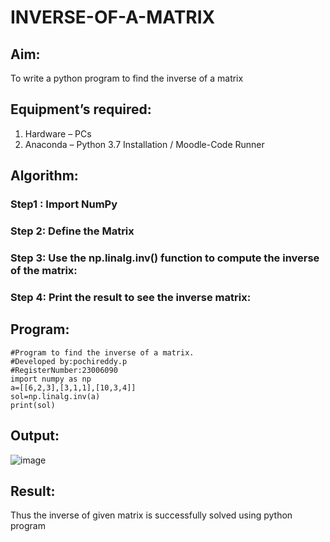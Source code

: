 # INVERSE-OF-A-MATRIX
## Aim:
To write a python program to find the inverse of a matrix
## Equipment’s required:
1. 	Hardware – PCs
2. 	Anaconda – Python 3.7 Installation / Moodle-Code Runner
## Algorithm:
### Step1 :  Import NumPy
### Step 2: Define the Matrix
### Step 3: Use the np.linalg.inv() function to compute the inverse of the matrix:
### Step 4: Print the result to see the inverse matrix:

## Program:
```
#Program to find the inverse of a matrix.
#Developed by:pochireddy.p
#RegisterNumber:23006090
import numpy as np
a=[[6,2,3],[3,1,1],[10,3,4]]
sol=np.linalg.inv(a)
print(sol)
```
## Output:
![image](https://github.com/pochireddyp/INVERSE-OF-A-MATRIX/assets/150232043/a6e90b3a-dcb7-41b6-bee2-8d622d492d6f)

## Result:
Thus the inverse of given matrix is successfully solved using python program

